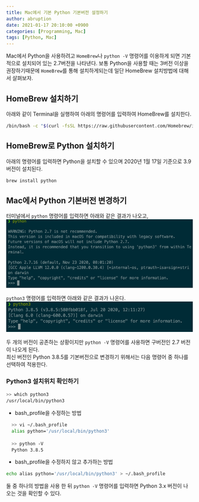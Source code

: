 ```yaml
---
title: Mac에서 기본 Python 기본버전 설정하기
author: abruption
date: 2021-01-17 20:10:00 +0900
categories: [Programming, Mac]
tags: [Python, Mac]
---
```


Mac에서 Python을 사용하려고 `HomeBrew`나 `python -V` 명령어를 이용하게 되면 기본적으로 설치되어 있는 2.7버전을 나타낸다.
보통 Python을 사용할 때는 3버전 이상을 권장하기때문에 `HomeBrew`를 통해 설치하게되는데 일단 HomeBrew 설치방법에 대해서 살펴보자.

## HomeBrew 설치하기

아래와 같이 Terminal을 실행하여 아래의 명령어를 입력하여 HomeBrew를 설치한다.

~~~bash
/bin/bash -c "$(curl -fsSL https://raw.githubusercontent.com/Homebrew/install/HEAD/install.sh)"
~~~


## HomeBrew로 Python 설치하기

아래의 명령어를 입력하면 Python을 설치할 수 있으며 2020년 1월 17일 기준으로 3.9 버전이 설치된다.

~~~bash
brew install python
~~~


## Mac에서 Python 기본버전 변경하기

터미널에서 `python` 명령어를 입력하면 아래와 같은 결과가 나오고,
![python](/assets/img/sample/python.png)

`python3` 명령어를 입력하면 아래와 같은 결과가 나온다.
![python3](/assets/img/sample/python3.png)

두 개의 버전이 공존하는 상황이지만 `python -V` 명령어를 사용하면 구버전인 2.7 버전이 나오게 된다.   
최신 버전인 Python 3.8.5를 기본버전으로 변경하기 위해서는 다음 명령어 중 하나를 선택하여 적용한다.


### Python3 설치위치 확인하기

~~~bash
>> which python3
/usr/local/bin/python3
~~~


- bash_profile을 수정하는 방법
~~~bash
  >> vi ~/.bash_profile
  alias python='/usr/local/bin/python3'

  >> python -V
  Python 3.8.5
~~~

- bash_profile을 수정하지 않고 추가하는 방법
~~~bash
echo alias python='/usr/local/bin/python3' > ~/.bash_profile
~~~

둘 중 하나의 방법을 사용 한 뒤 `python -V` 명령어를 입력하면 Python 3.x 버전이 나오는 것을 확인할 수 있다.
